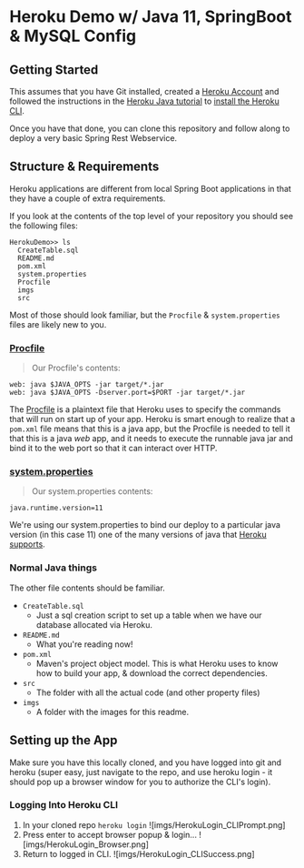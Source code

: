 # Heroku Demo w/ Java 11, SpringBoot & MySQL Config

## Getting Started
This assumes that you have Git installed, created a [Heroku Account](https://signup.heroku.com/) and followed the instructions in the [Heroku Java tutorial](https://devcenter.heroku.com/articles/getting-started-with-java) to [install the Heroku CLI](https://devcenter.heroku.com/articles/getting-started-with-java#set-up).

Once you have that done, you can clone this repository and follow along to deploy a very basic Spring Rest Webservice.

## Structure & Requirements
Heroku applications are different from local Spring Boot applications in that they have a couple of extra requirements.

If you look at the contents of the top level of your repository you should see the following files:

```
HerokuDemo>> ls
  CreateTable.sql
  README.md
  pom.xml
  system.properties
  Procfile
  imgs
  src
```

Most of those should look familiar, but the `Procfile` & `system.properties` files are likely new to you.

### [Procfile](https://devcenter.heroku.com/articles/procfile)

> Our Procfile's contents:
```
web: java $JAVA_OPTS -jar target/*.jar  
web: java $JAVA_OPTS -Dserver.port=$PORT -jar target/*.jar  
```

The [Procfile](https://devcenter.heroku.com/articles/procfile) is a plaintext file that Heroku uses to specify the commands that will run on start up of your app. Heroku is smart enough to realize that a `pom.xml` file means that this is a java app, but the Procfile is needed to tell it that this is a java _web_ app, and it needs to execute the runnable java jar and bind it to the web port so that it can interact over HTTP.

### [system.properties](https://devcenter.heroku.com/articles/java-support#specifying-a-java-version)

> Our system.properties contents:
```
java.runtime.version=11
```

We're using our system.properties to bind our deploy to a particular java version (in this case 11) one of the many versions of java that [Heroku supports](https://devcenter.heroku.com/articles/java-support).

### Normal Java things
The other file contents should be familiar.

- `CreateTable.sql`
  - Just a sql creation script to set up a table when we have our database allocated via Heroku.
- `README.md`
  - What you're reading now!
- `pom.xml`
  - Maven's project object model. This is what Heroku uses to know how to build your app, & download the correct dependencies.
- `src`
  - The folder with all the actual code (and other property files)
- `imgs`
  - A folder with the images for this readme.

## Setting up the App

Make sure you have this locally cloned, and you have logged into git and heroku (super easy, just navigate to the repo, and use heroku login - it should pop up a browser window for you to authorize the CLI's login).

### Logging Into Heroku CLI
1. In your cloned repo `heroku login`
![imgs/HerokuLogin_CLIPrompt.png]
1. Press enter to accept browser popup & login...
![imgs/HerokuLogin_Browser.png]
1. Return to logged in CLI.
![imgs/HerokuLogin_CLISuccess.png]
